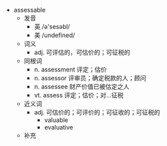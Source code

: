 - assessable
  - 发音
    - 英 /ə'sesəbl/
    - 美 /undefined/
  - 词义
    - adj. 可评估的，可估价的；可征税的
  - 同根词
    - n. assessment 评定；估价
    - n. assessor 评审员；确定税款的人；顾问
    - n. assessee 财产价值已被估定之人
    - vt. assess 评定；估价；对…征税
  - 近义词
    - adj. 可估价的；可评价的；可征收的；可征税的
      - valuable
      - evaluative
  - 补充